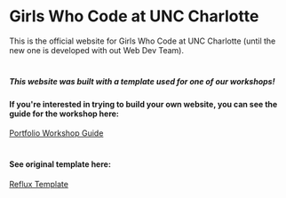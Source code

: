 # Girls Who Code at UNC Charlotte
This is the official website for Girls Who Code at UNC Charlotte (until the new one is developed with out Web Dev Team). 
# 
##### This website was built with a template used for one of our workshops!

#### If you're interested in trying to build your own website, you can see the guide for the workshop here:
[Portfolio Workshop Guide](https://docs.google.com/document/d/1QMNM5DetvtV7qaS-9LQkNUfGMydneavYvT3TgqRz9mY/edit?usp=sharing)
#
#### See original template here: 
[Reflux Template](https://templatemo.com/tm-531-reflux)

